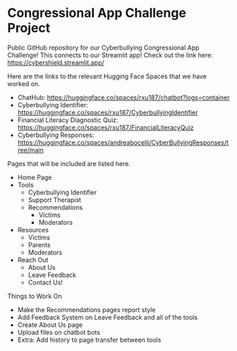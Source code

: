 # Congressional App Challenge Project
Public GitHub repository for our Cyberbullying Congressional App Challenge!
This connects to our Streamlit app! Check out the link here: https://cybershield.streamlit.app/


Here are the links to the relevant Hugging Face Spaces that we have worked on.
  - ChatHub: https://huggingface.co/spaces/rxu187/chatbot?logs=container
  - Cyberbullying Identifier: https://huggingface.co/spaces/rxu187/CyberbullyingIdentifier
  - Financial Literacy Diagnostic Quiz: https://huggingface.co/spaces/rxu187/FinancialLiteracyQuiz
  - Cyberbullying Responses: https://huggingface.co/spaces/andreabocelli/CyberBullyingResponses/tree/main

Pages that will be included are listed here.
  -  Home Page
  -  Tools
      - Cyberbullying Identifier
      - Support Therapist
      - Recommendations
          - Victims
          - Moderators
  - Resources
      - Victims
      - Parents
      - Moderators 
  - Reach Out
      - About Us
      - Leave Feedback
      - Contact Us!

Things to Work On 
  - Make the Recommendations pages report style
  - Add Feedback System on Leave Feedback and all of the tools
  - Create About Us page
  - Upload files on chatbot bots
  - Extra: Add history to page transfer between tools
